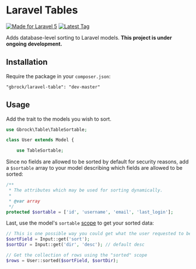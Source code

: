 # Laravel Tables
[![Made for Laravel 5](https://img.shields.io/badge/laravel-5.0-red.svg)](http://laravel.com/)
[![Latest Tag](https://img.shields.io/github/tag/gbrock/laravel-table.svg)](https://github.com/gbrock/laravel-table/releases)
<!--[![Build Status](https://img.shields.io/travis/gbrock/laravel-table.svg)](https://travis-ci.org/gbrock/laravel-table)-->

Adds database-level sorting to Laravel models.  **This project is under ongoing development.**


## Installation

Require the package in your `composer.json`:

```
"gbrock/laravel-table": "dev-master"
```

## Usage

Add the trait to the models you wish to sort.

```php
use Gbrock\Table\TableSortable;

class User extends Model {

	use TableSortable;
```

Since no fields are allowed to be sorted by default for security reasons, add a `$sortable` array to your model 
describing which fields are allowed to be sorted:

```php
/**
 * The attributes which may be used for sorting dynamically.
 *
 * @var array
 */
protected $sortable = ['id', 'username', 'email', 'last_login'];
```

Last, use the model's `sortable` [scope](http://laravel.com/docs/5.0/eloquent#query-scopes) to get your sorted data:

```php
// This is one possible way you could get what the user requested to be sorted.
$sortField = Input::get('sort');
$sortDir = Input::get('dir', 'desc'); // default desc

// Get the collection of rows using the "sorted" scope
$rows = User::sorted($sortField, $sortDir);
```


